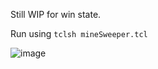 Still WIP for win state.

Run using `tclsh mineSweeper.tcl`

![image](https://github.com/SpartanApple/tcltkMinesweeper/assets/29965321/62687b70-bca8-4032-8f15-5eb089728e27)
